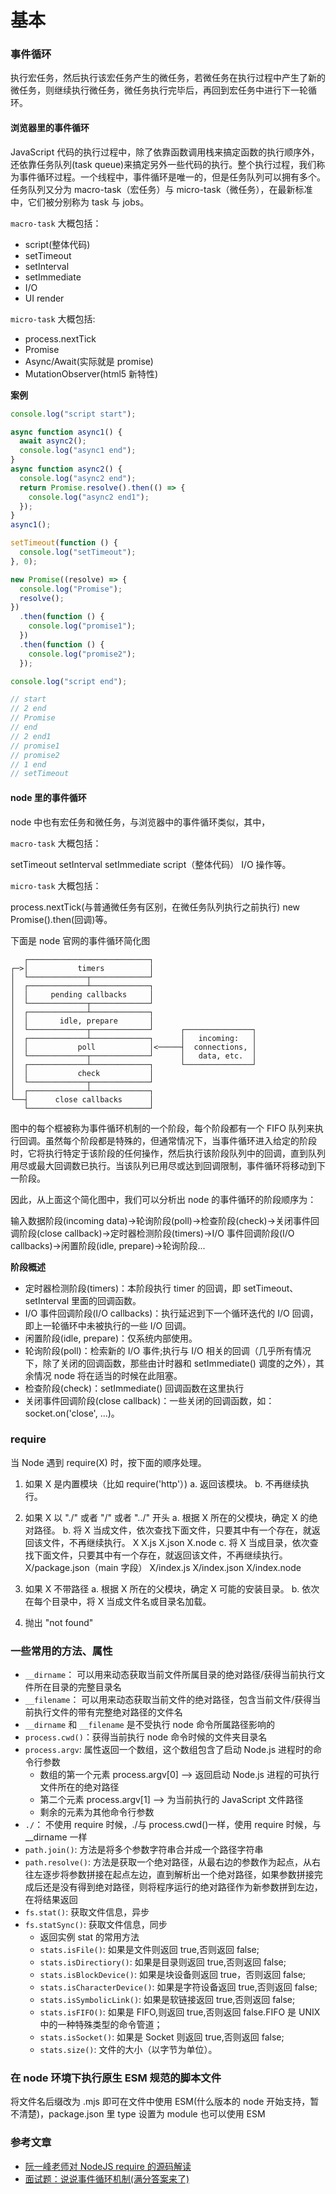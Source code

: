 # 基本

### 事件循环

执行宏任务，然后执行该宏任务产生的微任务，若微任务在执行过程中产生了新的微任务，则继续执行微任务，微任务执行完毕后，再回到宏任务中进行下一轮循环。

#### 浏览器里的事件循环

JavaScript 代码的执行过程中，除了依靠函数调用栈来搞定函数的执行顺序外，还依靠任务队列(task queue)来搞定另外一些代码的执行。整个执行过程，我们称为事件循环过程。一个线程中，事件循环是唯一的，但是任务队列可以拥有多个。任务队列又分为 macro-task（宏任务）与 micro-task（微任务），在最新标准中，它们被分别称为 task 与 jobs。

`macro-task` 大概包括：

- script(整体代码)
- setTimeout
- setInterval
- setImmediate
- I/O
- UI render

`micro-task` 大概包括:

- process.nextTick
- Promise
- Async/Await(实际就是 promise)
- MutationObserver(html5 新特性)

**案例**

```js
console.log("script start");

async function async1() {
  await async2();
  console.log("async1 end");
}
async function async2() {
  console.log("async2 end");
  return Promise.resolve().then(() => {
    console.log("async2 end1");
  });
}
async1();

setTimeout(function () {
  console.log("setTimeout");
}, 0);

new Promise((resolve) => {
  console.log("Promise");
  resolve();
})
  .then(function () {
    console.log("promise1");
  })
  .then(function () {
    console.log("promise2");
  });

console.log("script end");

// start
// 2 end
// Promise
// end
// 2 end1
// promise1
// promise2
// 1 end
// setTimeout
```

#### node 里的事件循环

node 中也有宏任务和微任务，与浏览器中的事件循环类似，其中，

`macro-task` 大概包括：

setTimeout
setInterval
setImmediate
script（整体代码）
I/O 操作等。

`micro-task` 大概包括：

process.nextTick(与普通微任务有区别，在微任务队列执行之前执行)
new Promise().then(回调)等。

下面是 node 官网的事件循环简化图

```
   ┌───────────────────────────┐
┌─>│           timers          │
│  └─────────────┬─────────────┘
│  ┌─────────────┴─────────────┐
│  │     pending callbacks     │
│  └─────────────┬─────────────┘
│  ┌─────────────┴─────────────┐
│  │       idle, prepare       │
│  └─────────────┬─────────────┘      ┌───────────────┐
│  ┌─────────────┴─────────────┐      │   incoming:   │
│  │           poll            │<─────┤  connections, │
│  └─────────────┬─────────────┘      │   data, etc.  │
│  ┌─────────────┴─────────────┐      └───────────────┘
│  │           check           │
│  └─────────────┬─────────────┘
│  ┌─────────────┴─────────────┐
└──┤      close callbacks      │
   └───────────────────────────┘
```

图中的每个框被称为事件循环机制的一个阶段，每个阶段都有一个 FIFO 队列来执行回调。虽然每个阶段都是特殊的，但通常情况下，当事件循环进入给定的阶段时，它将执行特定于该阶段的任何操作，然后执行该阶段队列中的回调，直到队列用尽或最大回调数已执行。当该队列已用尽或达到回调限制，事件循环将移动到下一阶段。

因此，从上面这个简化图中，我们可以分析出 node 的事件循环的阶段顺序为：

输入数据阶段(incoming data)->轮询阶段(poll)->检查阶段(check)->关闭事件回调阶段(close callback)->定时器检测阶段(timers)->I/O 事件回调阶段(I/O callbacks)->闲置阶段(idle, prepare)->轮询阶段...

**阶段概述**

- 定时器检测阶段(timers)：本阶段执行 timer 的回调，即 setTimeout、setInterval 里面的回调函数。
- I/O 事件回调阶段(I/O callbacks)：执行延迟到下一个循环迭代的 I/O 回调，即上一轮循环中未被执行的一些 I/O 回调。
- 闲置阶段(idle, prepare)：仅系统内部使用。
- 轮询阶段(poll)：检索新的 I/O 事件;执行与 I/O 相关的回调（几乎所有情况下，除了关闭的回调函数，那些由计时器和 setImmediate() 调度的之外），其余情况 node 将在适当的时候在此阻塞。
- 检查阶段(check)：setImmediate() 回调函数在这里执行
- 关闭事件回调阶段(close callback)：一些关闭的回调函数，如：socket.on('close', ...)。

### require

当 Node 遇到 require(X) 时，按下面的顺序处理。

1. 如果 X 是内置模块（比如 require('http'）)
   a. 返回该模块。
   b. 不再继续执行。

2. 如果 X 以 "./" 或者 "/" 或者 "../" 开头
   a. 根据 X 所在的父模块，确定 X 的绝对路径。
   b. 将 X 当成文件，依次查找下面文件，只要其中有一个存在，就返回该文件，不再继续执行。
   X
   X.js
   X.json
   X.node
   c. 将 X 当成目录，依次查找下面文件，只要其中有一个存在，就返回该文件，不再继续执行。
   X/package.json（main 字段）
   X/index.js
   X/index.json
   X/index.node

3. 如果 X 不带路径
   a. 根据 X 所在的父模块，确定 X 可能的安装目录。
   b. 依次在每个目录中，将 X 当成文件名或目录名加载。

4. 抛出 "not found"

### 一些常用的方法、属性

- `__dirname`： 可以用来动态获取当前文件所属目录的绝对路径/获得当前执行文件所在目录的完整目录名
- `__filename`： 可以用来动态获取当前文件的绝对路径，包含当前文件/获得当前执行文件的带有完整绝对路径的文件名
- `__dirname` 和 `__filename` 是不受执行 node 命令所属路径影响的
  <br/>
- `process.cwd()`：获得当前执行 node 命令时候的文件夹目录名
- `process.argv`: 属性返回一个数组，这个数组包含了启动 Node.js 进程时的命令行参数
  - 数组的第一个元素 process.argv[0] ——> 返回启动 Node.js 进程的可执行文件所在的绝对路径
  - 第二个元素 process.argv[1] ——> 为当前执行的 JavaScript 文件路径
  - 剩余的元素为其他命令行参数
- `./`： 不使用 require 时候，./与 process.cwd()一样，使用 require 时候，与\_\_dirname 一样
  <br/>
- `path.join()`: 方法是将多个参数字符串合并成一个路径字符串
- `path.resolve()`: 方法是获取一个绝对路径，从最右边的参数作为起点，从右往左逐步将参数拼接在起点左边，直到解析出一个绝对路径，如果参数拼接完成后还是没有得到绝对路径，则将程序运行的绝对路径作为新参数拼到左边，在将结果返回
  <br/>
- `fs.stat()`: 获取文件信息，异步
- `fs.statSync()`: 获取文件信息，同步
  - 返回实例 stat 的常用方法
  - `stats.isFile()`: 如果是文件则返回 true,否则返回 false;
  - `stats.isDirectiory()`: 如果是目录则返回 true,否则返回 false;
  - `stats.isBlockDevice()`: 如果是块设备则返回 true，否则返回 false;
  - `stats.isCharacterDevice()`: 如果是字符设备返回 true,否则返回 false;
  - `stats.isSymbolicLink()`: 如果是软链接返回 true,否则返回 false;
  - `stats.isFIFO()`: 如果是 FIFO,则返回 true,否则返回 false.FIFO 是 UNIX 中的一种特殊类型的命令管道；
  - `stats.isSocket()`: 如果是 Socket 则返回 true,否则返回 false;
  - `stats.size()`: 文件的大小（以字节为单位）。

### 在 node 环境下执行原生 ESM 规范的脚本文件

将文件名后缀改为 .mjs 即可在文件中使用 ESM(什么版本的 node 开始支持，暂不清楚)，package.json 里 type 设置为 module 也可以使用 ESM

### 参考文章

- [阮一峰老师对 NodeJS require 的源码解读](https://baijiahao.baidu.com/s?id=1751105879667023594&wfr=spider&for=pc)
- [面试题：说说事件循环机制(满分答案来了)](https://juejin.cn/post/6844904079353708557?searchId=20240509112839C1C97E215B2BC58914C5#heading-4)
